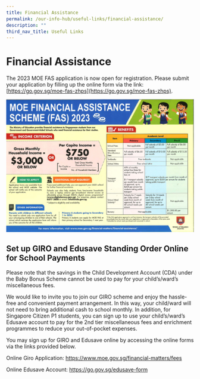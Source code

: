 ```yaml
---
title: Financial Assistance
permalink: /our-info-hub/useful-links/financial-assistance/
description: ""
third_nav_title: Useful Links
---
```

# Financial Assistance

The 2023 MOE FAS application is now open for registration. Please submit your application by filling up the online form via the link: [https://go.gov.sg/moe-fas-zhps](https://go.gov.sg/moe-fas-zhps).

![](/images/MOE%20FINANCIALASSISTANCE%20SCHEME%20FAS%202023.jpeg)

Set up GIRO and Edusave Standing Order Online for School Payments
-----------------------------------------------------------------

Please note that the savings in the Child Development Account (CDA) under the Baby Bonus Scheme cannot be used to pay for your child’s/ward’s miscellaneous fees.

  

We would like to invite you to join our GIRO scheme and enjoy the hassle-free and convenient payment arrangement. In this way, your child/ward will not need to bring additional cash to school monthly. In addition, for Singapore Citizen P1 students, you can sign up to use your child’s/ward’s Edusave account to pay for the 2nd tier miscellaneous fees and enrichment programmes to reduce your out-of-pocket expenses.

  

You may sign up for GIRO and Edusave online by accessing the online forms via the links provided below.

Online Giro Application: <a href="https://www.moe.gov.sg/financial-matters/fees" target="_blank">https://www.moe.gov.sg/financial-matters/fees</a>

Online Edusave Account: <a href="https://go.gov.sg/edusave-form" target="_blank">https://go.gov.sg/edusave-form</a>